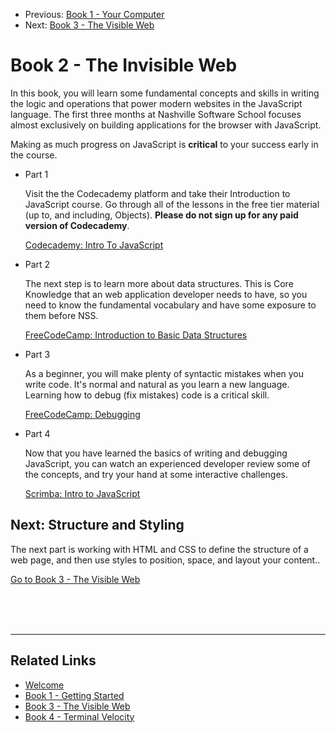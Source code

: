 <nav>
    <ul class="list list--books">
        <li class="left">
            <span>Previous:</span> <a href="../book-1-your-computer">Book 1 - Your Computer</a>
        </li>
        <li class="right">
            <span>Next:</span> <a href="../book-3-the-visible-web">Book 3 - The Visible Web</a>
        </li>
    </ul>
</nav>

# Book 2 - The Invisible Web

In this book, you will learn some fundamental concepts and skills in writing the logic and operations that power modern websites in the JavaScript language. The first three months at Nashville Software School focuses almost exclusively on building applications for the browser with JavaScript.

Making as much progress on JavaScript is **critical** to your success early in the course.

<ul class="list list--doubleItems">
    <li class="listItem listItem--doubleItems">
        <p class="listItem__header">Part 1</p>
        <p>Visit the the Codecademy platform and take their Introduction to JavaScript course. Go through all of the lessons in the free tier material (up to, and including, Objects). <strong>Please do not sign up for any paid version of Codecademy</strong>. </p>
        <a target="_blank" href="https://www.codecademy.com/learn/introduction-to-javascript">Codecademy: Intro To JavaScript</a>
    </li>
    <li class="listItem listItem--doubleItems">
        <p class="listItem__header">Part 2</p>
        <p>The next step is to learn more about data structures. This is Core Knowledge that an web application developer needs to have, so you need to know the fundamental vocabulary and have some exposure to them before NSS.</p>
        <a target="_blank" href="https://www.freecodecamp.org/learn/javascript-algorithms-and-data-structures/basic-data-structures">FreeCodeCamp: Introduction to Basic Data Structures</a>
    </li>
</ul>

<ul class="list list--doubleItems">
    <li class="listItem listItem--doubleItems">
        <p class="listItem__header">Part 3</p>
        <p>As a beginner, you will make plenty of syntactic mistakes when you write code. It's normal and natural as you learn a new language. Learning how to debug (fix mistakes) code is a critical skill. </p>
        <a target="_blank" href="https://www.freecodecamp.org/learn/javascript-algorithms-and-data-structures/debugging/">FreeCodeCamp: Debugging</a>
    </li>
    <li class="listItem listItem--doubleItems">
        <p class="listItem__header">Part 4</p>
        <p>Now that you have learned the basics of writing and debugging JavaScript, you can watch an experienced developer review some of the concepts, and try your hand at some interactive challenges.</p>
        <a target="_blank" href="https://scrimba.com/learn/introtojavascript">Scrimba: Intro to JavaScript</a>
    </li>
</ul>

## Next: Structure and Styling

The next part is working with HTML and CSS to define the structure of a web page, and then use styles to position, space, and layout your content..

<a href="../book-3-the-visible-web">Go to Book 3 - The Visible Web</a>

<br/>
<br/>
<br/>

---

## Related Links

<ul>
    <li>
        <a href="../">Welcome</a>
    </li>
    <li>
        <a href="../book-1-your-computer/">Book 1 - Getting Started</a>
    </li>
    <li>
        <a href="../book-3-the-visible-web/">Book 3 - The Visible Web</a>
    </li>
    <li>
        <a href="../book-4-terminal-velocity/">Book 4 - Terminal Velocity</a>
    </li>
</ul>
